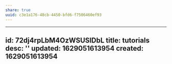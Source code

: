 ```yaml
---
share: true
uuid: c3e1a176-48cb-4450-bfd6-f7506460ef93
---
```

---
id: 72dj4rpLbM4OzWSUSlDbL
title: tutorials
desc: ''
updated: 1629051613954
created: 1629051613954
---

